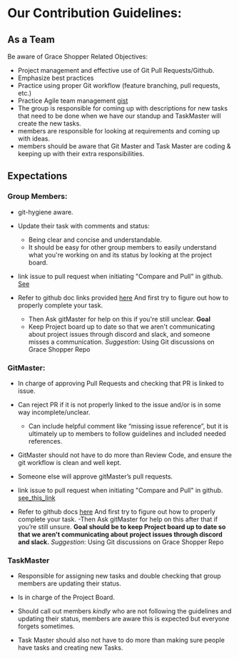 # Our Contribution Guidelines:

## As a Team

Be aware of Grace Shopper Related Objectives:

- Project management and effective use of Git Pull Requests/Github.
- Emphasize best practices
- Practice using proper Git workflow (feature branching, pull requests, etc.)
- Practice Agile team management
  [gist](https://gist.github.com/khumphrey/855bbc17481a6b0866440df141a33407)
- The group is responsible for coming up with descriptions for new tasks that need to be done when we have our standup and TaskMaster will create the new tasks.
- members are responsible for looking at requirements and coming up with ideas.
- members should be aware that Git Master and Task Master are coding & keeping up with their extra responsibilities.

## Expectations

### Group Members:

- git-hygiene aware.
- Update their task with comments and status:
  - Being clear and concise and understandable.
  - It should be easy for other group members to easily understand what you're working on and its status by looking at the project board.

- link issue to pull request when initiating "Compare and Pull" in github.
  [See](https://docs.github.com/en/issues/tracking-your-work-with-issues/linking-a-pull-request-to-an-issue)
- Refer to github doc links provided [here](./README.md) And first try to figure out how to properly complete your task.
  - Then Ask gitMaster for help on this if you're still unclear.
    **Goal**
  - Keep Project board up to date so that we aren't communicating about project issues through discord and slack, and someone misses a communication.
    _Suggestion_: Using Git discussions on Grace Shopper Repo

### GitMaster:

- In charge of approving Pull Requests and checking that PR is linked to issue.
- Can reject PR if it is not properly linked to the issue and/or is in some way incomplete/unclear.
  - Can include helpful comment like “missing issue reference”, but it is ultimately up to members to follow guidelines and included needed references.
- GitMaster should not have to do more than Review Code, and ensure the git workflow is clean and well kept.
- Someone else will approve gitMaster’s pull requests.

- link issue to pull request when initiating "Compare and Pull" in github. [see_this_link](https://docs.github.com/en/issues/tracking-your-work-with-issues/linking-a-pull-request-to-an-issue)
- Refer to github docs [here](./README.md) And first try to figure out how to properly complete your task.
  -Then Ask gitMaster for help on this after that if you’re still unsure.
  **Goal should be to keep Project board up to date so that we aren't communicating about project issues through discord and slack.**
  _Suggestion_: Using Git discussions on Grace Shopper Repo


### TaskMaster

- Responsible for assigning new tasks and double checking that group members are updating their status.

- Is in charge of the Project Board.
- Should call out members _kindly_ who are not following the guidelines and updating their status, members are aware this is expected but everyone forgets sometimes.
- Task Master should also not have to do more than making sure people have tasks and creating new Tasks.

